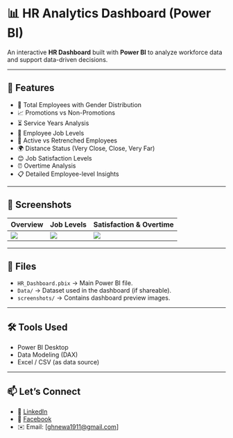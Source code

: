 
# 📊 HR Analytics Dashboard (Power BI)

An interactive **HR Dashboard** built with **Power BI** to analyze workforce data and support data-driven decisions.  

---

## 🚀 Features
- 👥 Total Employees with Gender Distribution  
- 📈 Promotions vs Non-Promotions  
- ⏳ Service Years Analysis  
- 🏢 Employee Job Levels  
- 🔄 Active vs Retrenched Employees  
- 🌍 Distance Status (Very Close, Close, Very Far)  
- 😊 Job Satisfaction Levels  
- ⏰ Overtime Analysis  
- 📋 Detailed Employee-level Insights  

---

## 📸 Screenshots
| Overview | Job Levels | Satisfaction & Overtime |
|----------|------------|--------------------------|
| ![](screenshots/overview.png) | ![](screenshots/job_levels.png) | ![](screenshots/satisfaction.png) |

---

## 📂 Files
- `HR_Dashboard.pbix` → Main Power BI file.  
- `Data/` → Dataset used in the dashboard (if shareable).  
- `screenshots/` → Contains dashboard preview images.  

---

## 🛠️ Tools Used
- Power BI Desktop  
- Data Modeling (DAX)  
- Excel / CSV (as data source)  

---

## 📫 Let’s Connect
- 💼 [LinkedIn](https://www.linkedin.com/in/ahmedghoonim)  
- 📘 [Facebook](https://www.facebook.com/share/19JWnRjSrQ/)  
- ✉️ Email: [ghnewa1911@gmail.com]  
